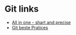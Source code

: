 # Git links

* [All in one - shart and precise](https://rogerdudler.github.io/git-guide/index.de.html)
* [Git beste Pratices](http://sethrobertson.github.io/GitBestPractices/)
